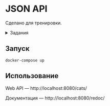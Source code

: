 # JSON API

Сделано для тренировки.

<details>
  <summary>Задания</summary>

## 1-е задание

В базе данных есть таблица **cats** с такой схемой:
```
Table "public.cats"
     Column      |       Type
-----------------+-------------------
 name            | character varying
 color           | cat_color
 tail_length     | integer
 whiskers_length | integer
```

И она заполнена некоторыми данными, примерно такими:
```
 name  |     color     | tail_length | whiskers_length
-------+---------------+-------------+-----------------
 Tihon | red & white   |          15 |              12
 Marfa | black & white |          13 |              11
```

Про котов мы знаем некоторую важную информацию, например: имя, цвет, длину хвоста и усов.

Цвет котов определён как перечисляемый тип данных:
```
CREATE TYPE cat_color AS ENUM (
    'black',
    'white',
    'black & white',
    'red',
    'red & white',
    'red & black & white'
);
```

Нужно выяснить сколько котов каждого цвета есть в базe и записать эту информацию в таблицу **cat_colors_info**:
```
Table "public.cat_colors_info"
 Column |   Type
--------+-----------
 color  | cat_color
 count  | integer
Indexes:
    "cat_colors_info_color_key" UNIQUE CONSTRAINT, btree (color)
```

Должно получиться примерно так:
```
        color        | count
---------------------+-------
 black & white       |    1
 red & white         |    1
```


## 2-е задание

Продолжим анализ наших котов.

Нужно вычислить некоторые статистические данные о котах:
- средняя длина хвоста,
- медиана длин хвостов,
- мода длин хвостов,
- средняя длина усов,
- медиана длин усов,
- мода длин усов.

и сохранить эту информацию в таблицу **cats_stat**:
```
Table "public.cats_stat"
         Column         |   Type
------------------------+-----------
 tail_length_mean       | numeric
 tail_length_median     | numeric
 tail_length_mode       | integer[]
 whiskers_length_mean   | numeric
 whiskers_length_median | numeric
 whiskers_length_mode   | integer[]
```

Должно получиться примерно так:
```
 tail_length_mean | tail_length_median | tail_length_mode
------------------+--------------------+------------------
             14.0 |               14.0 | {13,15}

 whiskers_length_mean | whiskers_length_median | whiskers_length_mode
----------------------+------------------------+----------------------
                 11.5 |                   11.5 | {11,12}
```


## 3-е задание

Хорошо иметь данные, но ещё лучше иметь сервис, который с этими данными работает. Нам понадобится HTTP API.

Для начала нужно реализовать метод ping.

Напишите программу, которая будет работать как веб-сервер на порту 8080, и на запрос:
```
curl -X GET "http://localhost:8080/ping"
```

будет отвечать строкой:
```
"Cats Service. Version 0.1"
```


## 4-е задание

Теперь нужен метод для получения списка котов. На запрос:
```
curl -X GET "http://localhost:8080/cats/"
```
должен возвращаться список котов в формате JSON:
```
[
  {"name": "Tihon", "color": "red & white", "tail_length": 15, "whiskers_length": 12},
  {"name": "Marfa", "color": "black & white", "tail_length": 13, "whiskers_length": 11}
]
```

Должна работать сортировка по заданному атрибуту по возрастанию или убыванию:
```
curl -X GET "http://localhost:8080/cats?attribute=name&order=asc"
curl -X GET "http://localhost:8080/cats?attribute=tail_length&order=desc"
```

Также клиент должен иметь возможность запросить подмножество данных, указав offset и limit:
```
curl -X GET "http://localhost:8080/cats?offset=10&limit=10"
```

Разумеется, клиент может указать и сортировку, и лимит одновременно:
```
curl -X GET "http://localhost:8080/cats?attribute=color&order=asc&offset=5&limit=2"
```

Подумайте, что должен возвращать сервер, если указан несуществующий атрибут? Неправильный order? Offset больший, чем имеется данных в базе? Какие еще могут быть варианты невалидных запросов?

Обработайте такие запросы так, как считаете правильным.

В этом задании не лишними будут юнит-тесты, проверяющие, что ваша программа корректно обрабатывает валидные и невалидные входящие данные.


## 5-е задание

Конечно, наш сервис должен поддерживать добавление новых котов.

Запрос на добавление выглядит так:
```
curl -X POST "http://localhost:8080/cats/" -H "Content-Type: application/json" \
-d "{\"name\": \"Tihon\", \"color\": \"red & white\", \"tail_length\": 15, \"whiskers_length\": 12}"
```

Получив такой запрос сервис должен сохранить в базе нового кота.

Здесь тоже может быть много интересных ситуаций. Что, если кот с указанным именем уже есть в базе? А если длина хвоста задана как отрицательное число? Или это вообще не число? А если данные не являются валидным JSON-объектом?

Подумайте, какие еще возможны ситуации. Обработайте их так, как считаете правильным. Не забудьте про юнит-тесты.


## 6-е задание

Хороший сервис должен быть готов к нештатным ситуациям. Допустим, некая группа клиентов случайно или намеренно посылает больше запросов к сервису, чем сервис может обслужить.

Если сервис будет пытаться обслужить все запросы, то в какой-то момент он упадет. Но умный сервис знает свои возможности и работает в их пределах. Лишние запросы сервис должен отвергать.

У сервиса должна быть настройка, какое количество запросов он может обслужить. Допустим, это будет 600 запросов в минуту. Если количество запросов от клиентов превышает этот лимит, то часть запросов сервер должен отвергнуть с HTTP-статусом "429 Too Many Requests".

```
curl -X GET "http://localhost:8080/cats/"
429 Too Many Requests
```
</details>

## Запуск

```
docker-compose up
```

## Использование

Web API &mdash; http://localhost:8080/cats/

Документация &mdash; http://localhost:8080/redoc/
